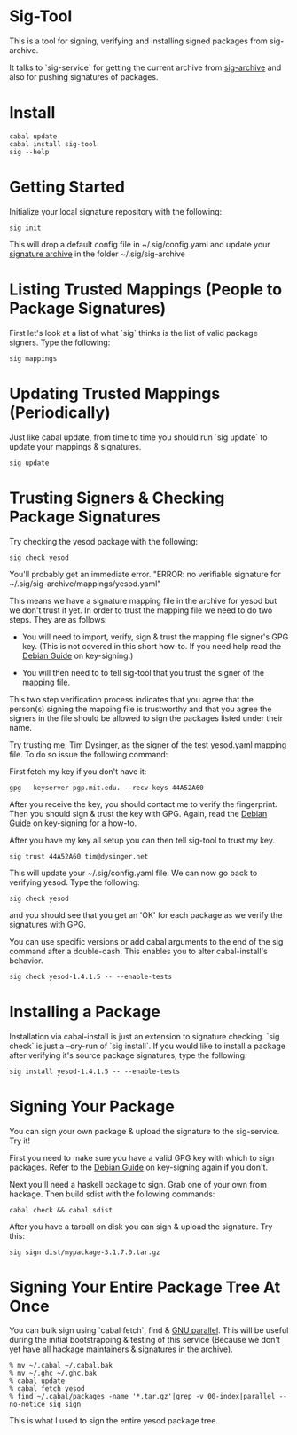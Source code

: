 # Sig-Tool

This is a tool for signing, verifying and installing signed packages
from sig-archive.

It talks to \`sig-service\` for getting the current archive from
[sig-archive](https://github.com/commercialhaskell/sig-archive) and also for pushing signatures of packages.

# Install

    cabal update
    cabal install sig-tool
    sig --help

# Getting Started

Initialize your local signature repository with the following:

    sig init

This will drop a default config file in ~/.sig/config.yaml and
update your [signature archive](https://github.com/commercialhaskell/sig-archive) in the folder ~/.sig/sig-archive

# Listing Trusted Mappings (People to Package Signatures)

First let's look at a list of what \`sig\` thinks is the list of valid
package signers.  Type the following:

    sig mappings

# Updating Trusted Mappings (Periodically)

Just like cabal update, from time to time you should run \`sig
update\` to update your mappings & signatures.

    sig update

# Trusting Signers & Checking Package Signatures

Try checking the yesod package with the following:

    sig check yesod

You'll probably get an immediate error. "ERROR: no verifiable
signature for ~/.sig/sig-archive/mappings/yesod.yaml"

This means we have a signature mapping file in the archive for yesod
but we don't trust it yet.  In order to trust the mapping file we
need to do two steps.  They are as follows:

-   You will need to import, verify, sign & trust the mapping file
    signer's GPG key.  (This is not covered in this short how-to. If
    you need help read the [Debian Guide](https://wiki.debian.org/Keysigning) on key-signing.)

-   You will then need to to tell sig-tool that you trust the signer
    of the mapping file.

This two step verification process indicates that you agree that the
person(s) signing the mapping file is trustworthy and that you agree
the signers in the file should be allowed to sign the packages
listed under their name.

Try trusting me, Tim Dysinger, as the signer of the test yesod.yaml
mapping file.  To do so issue the following command:

First fetch my key if you don't have it:

    gpg --keyserver pgp.mit.edu. --recv-keys 44A52A60

After you receive the key, you should contact me to verify the
fingerprint.  Then you should sign & trust the key with GPG.  Again,
read the [Debian Guide](https://wiki.debian.org/Keysigning) on key-signing for a how-to.

After you have my key all setup you can then tell sig-tool to trust
my key.

    sig trust 44A52A60 tim@dysinger.net

This will update your ~/.sig/config.yaml file.  We can now go back
to verifying yesod.  Type the following:

    sig check yesod

and you should see that you get an 'OK' for each package as we
verify the signatures with GPG.

You can use specific versions or add cabal arguments to the end of
the sig command after a double-dash. This enables you to alter
cabal-install's behavior.

    sig check yesod-1.4.1.5 -- --enable-tests

# Installing a Package

Installation via cabal-install is just an extension to signature
checking. \`sig check\` is just a &#x2013;dry-run of \`sig install\`.  If you
would like to install a package after verifying it's source package
signatures, type the following:

    sig install yesod-1.4.1.5 -- --enable-tests

# Signing Your Package

You can sign your own package & upload the signature to the
sig-service.  Try it!

First you need to make sure you have a valid GPG key with which to
sign packages.  Refer to the [Debian Guide](https://wiki.debian.org/Keysigning) on key-signing again if
you don't.

Next you'll need a haskell package to sign. Grab one of your own
from hackage.  Then build sdist with the following commands:

    cabal check && cabal sdist

After you have a tarball on disk you can sign & upload the signature. Try this:

    sig sign dist/mypackage-3.1.7.0.tar.gz

# Signing Your Entire Package Tree At Once

You can bulk sign using \`cabal fetch\`, find & [GNU parallel](http://www.gnu.org/software/parallel/).  This
will be useful during the initial bootstrapping & testing of this
service (Because we don't yet have all hackage maintainers &
signatures in the archive).

    % mv ~/.cabal ~/.cabal.bak
    % mv ~/.ghc ~/.ghc.bak
    % cabal update
    % cabal fetch yesod
    % find ~/.cabal/packages -name '*.tar.gz'|grep -v 00-index|parallel --no-notice sig sign

This is what I used to sign the entire yesod package tree.

